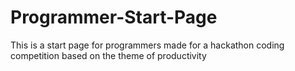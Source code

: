 # Programmer-Start-Page
This is a start page for programmers made for a hackathon coding competition based on the theme of productivity
